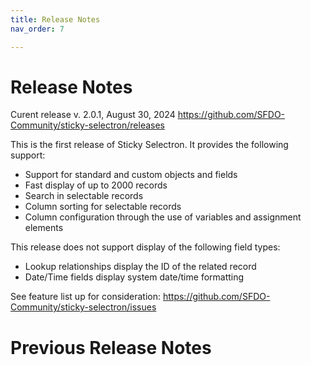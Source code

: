 ```yaml
---
title: Release Notes
nav_order: 7

---
```


# Release Notes

Curent release v. 2.0.1, August 30, 2024
https://github.com/SFDO-Community/sticky-selectron/releases

This is the first release of Sticky Selectron. 
It provides the following support:

- Support for standard and custom objects and fields
- Fast display of up to 2000 records
- Search in selectable records
- Column sorting for selectable records
- Column configuration through the use of variables and assignment elements


This release does not support display of the following field types:
- Lookup relationships display the ID of the related record
- Date/Time fields display system date/time formatting

See feature list up for consideration:
https://github.com/SFDO-Community/sticky-selectron/issues

# Previous Release Notes

